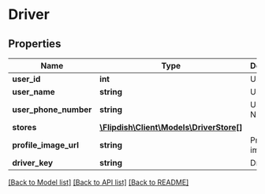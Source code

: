 # Driver

## Properties
Name | Type | Description | Notes
------------ | ------------- | ------------- | -------------
**user_id** | **int** | User Id | [optional] 
**user_name** | **string** | User Name | [optional] 
**user_phone_number** | **string** | User Phone Number | [optional] 
**stores** | [**\Flipdish\Client\Models\DriverStore[]**](DriverStore.md) |  | [optional] 
**profile_image_url** | **string** | Profile image url | [optional] 
**driver_key** | **string** | Driver Key | [optional] 

[[Back to Model list]](../README.md#documentation-for-models) [[Back to API list]](../README.md#documentation-for-api-endpoints) [[Back to README]](../README.md)


